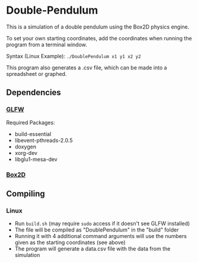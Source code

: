 # Double-Pendulum
This is a simulation of a double pendulum using the Box2D physics engine.

To set your own starting coordinates, add the coordinates when running the program from a terminal window.

Syntax (Linux Example): `./DoublePendulum x1 y1 x2 y2`

This program also generates a .csv file, which can be made into a spreadsheet or graphed.

## Dependencies

### [GLFW](https://www.glfw.org/)
Required Packages:
* build-essential
* libevent-pthreads-2.0.5
* doxygen
* xorg-dev
* libglu1-mesa-dev

### [Box2D](https://github.com/erincatto/box2d)

## Compiling

### Linux
* Run `build.sh` (may require `sudo` access if it doesn't see GLFW installed)
* The file will be compiled as "DoublePendulum" in the "build" folder
* Running it with 4 additional command arguments will use the numbers given as the starting coordinates (see above)
* The program will generate a data.csv file with the data from the simulation

